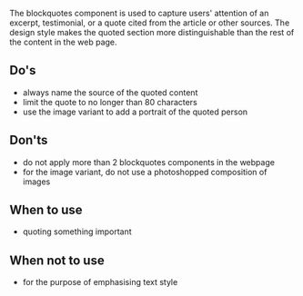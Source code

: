 The blockquotes component is used to capture users' attention of an excerpt, testimonial, or a quote cited from the article or other sources. The design style makes the quoted section more distinguishable than the rest of the content in the web page.

## Do's

- always name the source of the quoted content
- limit the quote to no longer than 80 characters
- use the image variant to add a portrait of the quoted person

## Don'ts

- do not apply more than 2 blockquotes components in the webpage
- for the image variant, do not use a photoshopped composition of images

## When to use

- quoting something important

## When not to use

- for the purpose of emphasising text style

